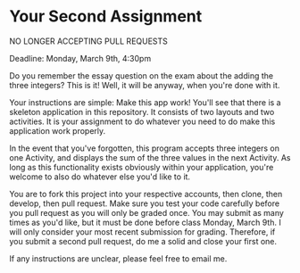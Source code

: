 Your Second Assignment
==========

NO LONGER ACCEPTING PULL REQUESTS

Deadline: Monday, March 9th, 4:30pm

Do you remember the essay question on the exam about the adding the three integers? This is it! Well, it will be anyway, when you're done with it.

Your instructions are simple: Make this app work! You'll see that there is a skeleton application in this repository. It consists of two layouts and two activities. It is your assignment to do whatever you need to do make this application work properly.

In the event that you've forgotten, this program accepts three integers on one Activity, and displays the sum of the three values in the next Activity. As long as this functionality exists obviously within your application, you're welcome to also do whatever else you'd like to it.

You are to fork this project into your respective accounts, then clone, then develop, then pull request. Make sure you test your code carefully before you pull request as you will only be graded once. You may submit as many times as you'd like, but it must be done before class Monday, March 9th. I will only consider your most recent submission for grading. Therefore, if you submit a second pull request, do me a solid and close your first one.

If any instructions are unclear, please feel free to email me.
